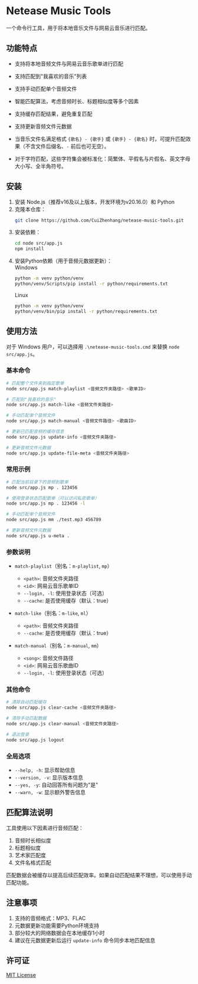 # Netease Music Tools

一个命令行工具，用于将本地音乐文件与网易云音乐进行匹配。

## 功能特点

- 支持将本地音频文件与网易云音乐歌单进行匹配
- 支持匹配到"我喜欢的音乐"列表
- 支持手动匹配单个音频文件
- 智能匹配算法，考虑音频时长、标题相似度等多个因素
- 支持缓存匹配结果，避免重复匹配
- 支持更新音频文件元数据

- 当音乐文件名满足格式 `{歌名} - {歌手}` 或 `{歌手} - {歌名}` 时，可提升匹配效果（不含文件后缀名、`-` 前后也可无空）。
- 对于字符匹配，这些字符集会被标准化：简繁体、平假名与片假名、英文字母大小写、全半角符号。

## 安装

1. 安装 Node.js（推荐v16及以上版本，开发环境为v20.16.0）和 Python
2. 克隆本仓库：
   ```bash
   git clone https://github.com/CuiZhenhang/netease-music-tools.git
   ```
3. 安装依赖：
   ```bash
   cd node src/app.js
   npm install
   ```
4. 安装Python依赖（用于音频元数据更新）：\
   Windows
   ```bash
   python -m venv python/venv
   python/venv/Scripts/pip install -r python/requirements.txt
   ```
   Linux
   ```bash
   python -m venv python/venv
   python/venv/bin/pip install -r python/requirements.txt
   ```

## 使用方法

对于 Windows 用户，可以选择用 `.\netease-music-tools.cmd` 来替换 `node src/app.js`。

### 基本命令

```bash
# 匹配整个文件夹到指定歌单
node src/app.js match-playlist <音频文件夹路径> <歌单ID>

# 匹配到"我喜欢的音乐"
node src/app.js match-like <音频文件夹路径>

# 手动匹配单个音频文件
node src/app.js match-manual <音频文件路径> <歌曲ID>

# 更新已匹配音频的缓存信息
node src/app.js update-info <音频文件夹路径>

# 更新音频文件元数据
node src/app.js update-file-meta <音频文件夹路径>
```

### 常用示例

```bash
# 匹配当前目录下的音频到歌单
node src/app.js mp . 123456

# 使用登录状态匹配歌单（可以访问私密歌单）
node src/app.js mp . 123456 -l

# 手动匹配单个音频文件
node src/app.js mm ./test.mp3 456789

# 更新音频文件元数据
node src/app.js u-meta .
```

### 参数说明

- `match-playlist`（别名：`m-playlist`, `mp`）
  - `<path>`: 音频文件夹路径
  - `<id>`: 网易云音乐歌单ID
  - `--login, -l`: 使用登录状态（可选）
  - `--cache`: 是否使用缓存（默认：true）

- `match-like`（别名：`m-like`, `ml`）
  - `<path>`: 音频文件夹路径
  - `--cache`: 是否使用缓存（默认：true）

- `match-manual`（别名：`m-manual`, `mm`）
  - `<song>`: 音频文件路径
  - `<id>`: 网易云音乐歌曲ID
  - `--login, -l`: 使用登录状态（可选）

### 其他命令

```bash
# 清除自动匹配缓存
node src/app.js clear-cache <音频文件夹路径>

# 清除手动匹配数据
node src/app.js clear-manual <音频文件夹路径>

# 退出登录
node src/app.js logout
```

### 全局选项

- `--help, -h`: 显示帮助信息
- `--version, -v`: 显示版本信息
- `--yes, -y`: 自动回答所有问题为"是"
- `--warn, -w`: 显示额外警告信息

## 匹配算法说明

工具使用以下因素进行音频匹配：

1. 音频时长相似度
2. 标题相似度
3. 艺术家匹配度
4. 文件名格式匹配

匹配数据会被缓存以提高后续匹配效率。如果自动匹配结果不理想，可以使用手动匹配功能。

## 注意事项

1. 支持的音频格式：MP3、FLAC
2. 元数据更新功能需要Python环境支持
3. 部分较大的网络数据会在本地缓存1小时
4. 建议在元数据更新后运行 `update-info` 命令同步本地匹配信息

## 许可证

[MIT License](LICENSE)
